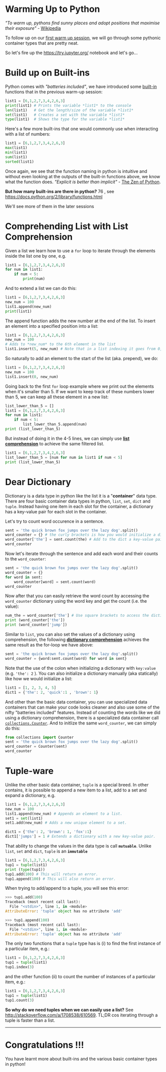 Warming Up to Python
====

*"To warm up, pythons find sunny places and adopt positions that maximise their exposure"* - [Wikipedia](https://en.wikipedia.org/wiki/Ectotherm#Adaptations)

To follow up on our [first warm up session](https://github.com/interrogator/wwc/blob/master/resources/completed-notebooks/pywarmup-session1.md), we will go through some pythonic container types that are pretty neat.

So let's fire up the https://try.jupyter.org/ notebook and let's go...


Build up on Built-ins
====

Python comes with *"batteries included"*, we have introduced some [built-in](https://docs.python.org/2/library/functions.html) functions that in the previous warm-up session:

```python
list1 = [6,1,2,7,3,4,2,6,3]
print(list1) # Prints the variable *list1* to the console
len(list1)   # Get the length/size of the variable *list1*
set(list1)   # Creates a set with the variable *list1*
type(list1)  # Shows the type for the variable *list1*
```

Here's a few more built-ins that one would commonly use when interacting with a list of numbers:

```python
list1 = [6,1,2,7,3,4,2,6,3]
max(list1)
min(list1)
sum(list1)
sorted(list1)
```

Once again, we see that the function naming in python is intuitive and without even looking at the outputs of the built-in functions above, we know what the function does. *"Explicit is better than implicit"* - [The Zen of Python](https://www.python.org/dev/peps/pep-0020/).

**But how many built-ins are there in python?** 76 , see https://docs.python.org/2/library/functions.html

We'll see more of them in the later sessions

Comprehending List with List Comprehension
====

Given a list we learn how to use a `for` loop to iterate through the elements inside the list one by one, e.g.

```python
list1 = [6,1,2,7,3,4,2,6,3]
for num in list1:
    if num < 5:
        print(num)
```

And to extend a list we can do this:

```python
list1 = [6,1,2,7,3,4,2,6,3]
new_num = 100
list1.append(new_num)
print(list1)
```

The append function adds the new number at the end of the list. To insert an element into a specified position into a list:

```python
list1 = [6,1,2,7,3,4,2,6,3]
new_num = 100
# Adds to *new_num* to the 6th element in the list
list1.insert(5, new_num) # Note that in a list indexing it goes from 0, 1, 2, 3, ...
```

So naturally to add an element to the start of the list (aka. prepend), we do:

```python
list1 = [6,1,2,7,3,4,2,6,3]
new_num = 100
list1.insert(0, new_num)
```

Going back to the first `for` loop example where we print out the elements when it's smaller than 5. If we want to keep track of these numbers lower than 5, we can keep all these element in a new list:

```python
list_lower_than_5 = []
list1 = [6,1,2,7,3,4,2,6,3]
for num in list1:
    if num < 5:
        list_lower_than_5.append(num)
print (list_lower_than_5)
```

But instead of doing it in the 4-5 lines, we can simply use [**list comprehension**](https://docs.python.org/2/tutorial/datastructures.html#list-comprehensions) to achieve the same filtered list. 

```python
list1 = [6,1,2,7,3,4,2,6,3]
list_lower_than_5 = [num for num in list1 if num < 5]
print (list_lower_than_5)
```

Dear Dictionary 
====

Dictionary is a data type in python like the list it is a "**container**" data type. There are four basic container data types in python, `list`, `set`, `dict` and `tuple`. Instead having one item in each slot for the container, a dictionary has a key-value pair for each slot in the container.

Let's try to count word occurence in a sentence.

```python
sent = 'the quick brown fox jumps over the lazy dog'.split()
word_counter = {} # the curly brackets is how you would initialize a dict.
word_counter['the'] = sent.count(the) # Add to the dict a key-value pair (the word 'the' and its count)
word_counter
```

Now let's iterate through the sentence and add each word and their counts to the `word_counter`:

```python
sent = 'the quick brown fox jumps over the lazy dog'.split()
word_counter = {}
for word in sent:
    word_counter[word] = sent.count(word)
word_counter
```

Now after that you can easily retrieve the word count by accessing the `word_counter` dictionary using the word key and get the count (i.e. the value):

```python
num_the = word_counter['the'] # Use square brackets to access the dictionary using the key.
print (word_counter['the'])  
print (word_counter['jump'])
```

Similar to `list`, you can also set the values of a dictionary using comprehension, the following [**dictionary comprehension**](https://www.python.org/dev/peps/pep-0274/) achieves the same result as the for-loop we have above:

```python
sent = 'the quick brown fox jumps over the lazy dog'.split()
word_counter = {word:sent.count(word) for word in sent}
```

Note that the use of the colon when initializing a dictionary with `key:value` (e.g. `'the': 2` ). You can also initialize a dictionary manually (aka statically) like how we would initialize a list:

```python
list1 = [1, 2, 3, 4, 5]
dict1 = {'the': 2, 'quick':1 , 'brown': 1}
```

And other than the basic data container, you can use specialized data containers that can make your code looks cleaner and also use some of the nifty "batteries included" features. Instead of counting the words like we did using a dictionary comprehension, there is a specialized data container call [`collections.Counter`](https://docs.python.org/2/library/collections.html#collections.Counter). And to initlize the same `word_counter`, we can simply do this:


```python
from collections import Counter
sent = 'the quick brown fox jumps over the lazy dog'.split()
word_counter = Counter(sent)
word_counter
```

Tuple-ware
====

Unlike the other basic data container, `tuple` is a special breed. In other contains, it is possible to append a new item to a list, add to a set and expand a dictionary, e.g.

```python
list1 = [6,1,2,7,3,4,2,6,3]
new_num = 100
list1.append(new_num) # Appends an element to a list.
set1 = set(list1)
set1.add(new_num) # Adds a new unique element to a set.

dict1 = {'the': 2, 'brown': 1, 'fox':1}
dict1['jumps'] = 1 # Extends a dictionary with a new key-value pair.
```

That ability to change the values in the data type is call **`mutuable`**. Unlike `list`, `set` and `dict`, `tuple` is an **`immutable`**

```python
list1 = [6,1,2,7,3,4,2,6,3]
tup1 = tuple(list1)
print (type(tup1))
tup1.add(100) # This will return an error.
tup1.append(100) # This will also return an error.
```

When trying to add/append to a tuple, you will see this error:

```python
>>> tup1.add(100)
Traceback (most recent call last):
  File "<stdin>", line 1, in <module>
AttributeError: 'tuple' object has no attribute 'add'

>>> tup1.append(100)
Traceback (most recent call last):
  File "<stdin>", line 1, in <module>
AttributeError: 'tuple' object has no attribute 'add'
```

The only two functions that a `tuple` type has is (i) to find the first instance of a particular item, e.g.:

```python
list1 = [6,1,2,7,3,4,2,6,3]
tup1 = tuple(list1)
tup1.index(3)
```

and the other function (ii) to count the number of instances of a particular item, e.g.:

```python
list1 = [6,1,2,7,3,4,2,6,3]
tup1 = tuple(list1)
tup1.count(3)
```

**So why do we need tuples when we can easily use a list?** See http://stackoverflow.com/a/1708538/610569. TL;DR cos iterating through a tuple is faster than a list.

----

Congratulations !!!
====

You have learnt more about built-ins and the various basic container types in python! 
